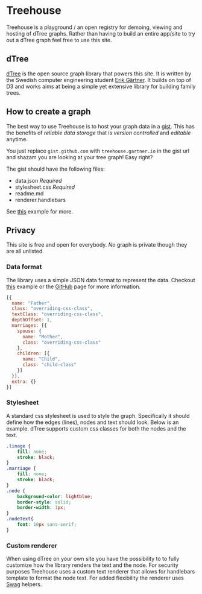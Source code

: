 # Treehouse
Treehouse is a playground / an open registry for demoing, viewing and hosting of dTree graphs. Rather than having to build an entire app/site to try out a dTree graph feel free to use this site.

## dTree
[dTree](https://github.com/ErikGartner/dTree) is the open source graph library that powers this site. It is written by the Swedish computer engineering student [Erik Gärtner](https://gartner.io). It builds on top of D3 and works aims at being a simple yet extensive library for building family trees.

## How to create a graph
The best way to use Treehouse is to host your graph data in a [gist](https://gist.github.com). This has the benefits of _reliable data storage_ that is _version controlled_ and _editable_ anytime.

You just replace ```gist.github.com``` with ```treehouse.gartner.io``` in the gist url and shazam you are looking at your tree graph! Easy right?

The gist should have the following files:
- data.json *Required*
- stylesheet.css *Required*
- readme.md
- renderer.handlebars

See [this](https://treehouse.gartner.io/ErikGartner/58e58be650453b6d49d7) example for more.

## Privacy
This site is free and open for everybody. _No_ graph is private though they are all unlisted.

### Data format
The library uses a simple JSON data format to represent the data. Checkout [this](https://treehouse.gartner.io/t/dtree-demo) example or the [GitHub](https://github.com/ErikGartner/dTree) page for more information.

```javascript
[{
  name: "Father",
  class: "overriding-css-class",
  textClass: "overriding-css-class",
  depthOffset: 1,
  marriages: [{
    spouse: {
      name: "Mother",
      class: "overriding-css-class"
    },
    children: [{
      name: "Child",
      class: "child-class"
    }]
  }],
  extra: {}
}]
```

### Stylesheet
A standard css stylesheet is used to style the graph. Specifically it should define how the edges (lines), nodes and text should look. Below is an example. dTree supports custom css classes for both the nodes and the text.

```css
.linage {
    fill: none;
    stroke: black;
}
.marriage {
    fill: none;
    stroke: black;
}
.node {
    background-color: lightblue;
    border-style: solid;
    border-width: 1px;
}
.nodeText{
    font: 10px sans-serif;
}
```

### Custom renderer
When using dTree on your own site you have the possibility to to fully customize how the library renders the text and the node. For security purposes Treehouse uses a custom text renderer that allows for handlebars template to format the node text. For added flexibility the renderer uses [Swag](http://elving.github.io/swag/) helpers.
